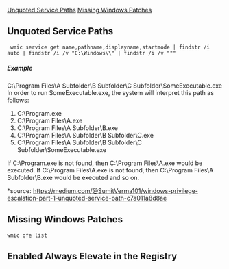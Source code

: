 [Unquoted Service Paths](#unquoted-service-paths)
[Missing Windows Patches](#missing-windows-patches)



## Unquoted Service Paths
```
 wmic service get name,pathname,displayname,startmode | findstr /i auto | findstr /i /v "C:\Windows\\" | findstr /i /v """
 ```
##### Example
C:\Program Files\A Subfolder\B Subfolder\C Subfolder\SomeExecutable.exe  
In order to run SomeExecutable.exe, the system will interpret this path as follows:  
1. C:\Program.exe
2. C:\Program Files\A.exe
3. C:\Program Files\A Subfolder\B.exe
4. C:\Program Files\A Subfolder\B Subfolder\C.exe
5. C:\Program Files\A Subfolder\B Subfolder\C Subfolder\SomeExecutable.exe  

If C:\Program.exe is not found, then C:\Program Files\A.exe would be executed. If C:\Program Files\A.exe is not found, then C:\Program Files\A Subfolder\B.exe would be executed and so on.  

*source: https://medium.com/@SumitVerma101/windows-privilege-escalation-part-1-unquoted-service-path-c7a011a8d8ae
 
 
## Missing Windows Patches  
```
wmic qfe list
```

## Enabled Always Elevate in the Registry

